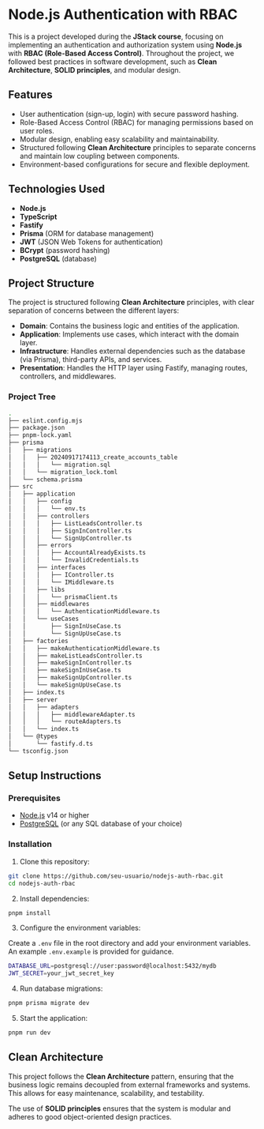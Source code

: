 # Node.js Authentication with RBAC

This is a project developed during the **JStack course**, focusing on implementing an authentication and authorization system using **Node.js** with **RBAC (Role-Based Access Control)**. Throughout the project, we followed best practices in software development, such as **Clean Architecture**, **SOLID principles**, and modular design.

## Features

- User authentication (sign-up, login) with secure password hashing.
- Role-Based Access Control (RBAC) for managing permissions based on user roles.
- Modular design, enabling easy scalability and maintainability.
- Structured following **Clean Architecture** principles to separate concerns and maintain low coupling between components.
- Environment-based configurations for secure and flexible deployment.

## Technologies Used

- **Node.js**
- **TypeScript**
- **Fastify**
- **Prisma** (ORM for database management)
- **JWT** (JSON Web Tokens for authentication)
- **BCrypt** (password hashing)
- **PostgreSQL** (database)

## Project Structure

The project is structured following **Clean Architecture** principles, with clear separation of concerns between the different layers:

- **Domain**: Contains the business logic and entities of the application.
- **Application**: Implements use cases, which interact with the domain layer.
- **Infrastructure**: Handles external dependencies such as the database (via Prisma), third-party APIs, and services.
- **Presentation**: Handles the HTTP layer using Fastify, managing routes, controllers, and middlewares.

### Project Tree

```bash
.
├── eslint.config.mjs
├── package.json
├── pnpm-lock.yaml
├── prisma
│   ├── migrations
│   │   ├── 20240917174113_create_accounts_table
│   │   │   └── migration.sql
│   │   └── migration_lock.toml
│   └── schema.prisma
├── src
│   ├── application
│   │   ├── config
│   │   │   └── env.ts
│   │   ├── controllers
│   │   │   ├── ListLeadsController.ts
│   │   │   ├── SignInController.ts
│   │   │   └── SignUpController.ts
│   │   ├── errors
│   │   │   ├── AccountAlreadyExists.ts
│   │   │   └── InvalidCredentials.ts
│   │   ├── interfaces
│   │   │   ├── IController.ts
│   │   │   └── IMiddleware.ts
│   │   ├── libs
│   │   │   └── prismaClient.ts
│   │   ├── middlewares
│   │   │   └── AuthenticationMiddleware.ts
│   │   └── useCases
│   │       ├── SignInUseCase.ts
│   │       └── SignUpUseCase.ts
│   ├── factories
│   │   ├── makeAuthenticationMiddleware.ts
│   │   ├── makeListLeadsController.ts
│   │   ├── makeSignInController.ts
│   │   ├── makeSignInUseCase.ts
│   │   ├── makeSignUpController.ts
│   │   └── makeSignUpUseCase.ts
│   ├── index.ts
│   ├── server
│   │   ├── adapters
│   │   │   ├── middlewareAdapter.ts
│   │   │   └── routeAdapters.ts
│   │   └── index.ts
│   └── @types
│       └── fastify.d.ts
└── tsconfig.json
```

## Setup Instructions

### Prerequisites

- [Node.js](https://nodejs.org/) v14 or higher
- [PostgreSQL](https://www.postgresql.org/) (or any SQL database of your choice)

### Installation

1. Clone this repository:

```bash
git clone https://github.com/seu-usuario/nodejs-auth-rbac.git
cd nodejs-auth-rbac
```

2. Install dependencies:

```bash
pnpm install
```

3. Configure the environment variables:

Create a `.env` file in the root directory and add your environment variables. An example `.env.example` is provided for guidance.

```bash
DATABASE_URL=postgresql://user:password@localhost:5432/mydb
JWT_SECRET=your_jwt_secret_key
```

4. Run database migrations:

```bash
pnpm prisma migrate dev
```

5. Start the application:

```bash
pnpm run dev
```

## Clean Architecture

This project follows the **Clean Architecture** pattern, ensuring that the business logic remains decoupled from external frameworks and systems. This allows for easy maintenance, scalability, and testability.

The use of **SOLID principles** ensures that the system is modular and adheres to good object-oriented design practices.
